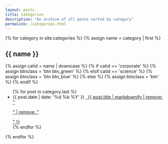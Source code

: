 ```yaml
---
layout: posts
title: Categories
description: "An archive of all posts sorted by category"
permalink: /categories.html
---
```


{% for category in site.categories %}
{% assign name = category | first %}
<h2 id="{{ name }}" class="tag-heading">{{ name }}</h2>
{% assign catid = name | downcase %}
{% if catid == 'corporate' %}
  {% assign btnclass = 'btn btn_green' %}
{% elsif catid == 'science' %}
  {% assign btnclass = 'btn btn_blue' %}
{% else %}
  {% assign btnclass = 'btn' %}
{% endif %}
<ul class="posts-list-tight">
  {% for post in category.last %}
  <li>
    <span class="date">{{ post.date | date: '%d %b %Y' }}</span>
    <a href="{{ site.url }}{{ post.url }}" class="{{ btnclass }}" title="{{ post.title }}">
      <i class="fas fa-envelope" aria-hidden="true"></i>&nbsp;
      {{ post.title | markdownify | remove: "<p>" | remove: "</p>" }}
    </a>
  </li>
  {% endfor %}
</ul>
{% endfor %}
